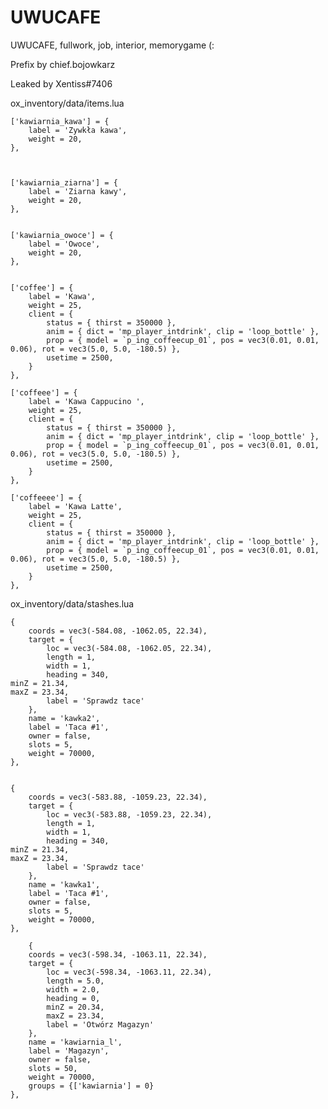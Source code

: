 # UWUCAFE
UWUCAFE, fullwork, job, interior, memorygame (:

Prefix by chief.bojowkarz

Leaked by Xentiss#7406

ox_inventory/data/items.lua

	['kawiarnia_kawa'] = {
		label = 'Zywkła kawa',
		weight = 20,
	},

	

	['kawiarnia_ziarna'] = {
		label = 'Ziarna kawy',
		weight = 20,
	},


	['kawiarnia_owoce'] = {
		label = 'Owoce',
		weight = 20,
	},


	['coffee'] = {
		label = 'Kawa',
		weight = 25,
		client = {
			status = { thirst = 350000 },
			anim = { dict = 'mp_player_intdrink', clip = 'loop_bottle' },
			prop = { model = `p_ing_coffeecup_01`, pos = vec3(0.01, 0.01, 0.06), rot = vec3(5.0, 5.0, -180.5) },
			usetime = 2500,
		}
	},

	['coffeee'] = {
		label = 'Kawa Cappucino ',
		weight = 25,
		client = {
			status = { thirst = 350000 },
			anim = { dict = 'mp_player_intdrink', clip = 'loop_bottle' },
			prop = { model = `p_ing_coffeecup_01`, pos = vec3(0.01, 0.01, 0.06), rot = vec3(5.0, 5.0, -180.5) },
			usetime = 2500,
		}
	},
	
	['coffeeee'] = {
		label = 'Kawa Latte',
		weight = 25,
		client = {
			status = { thirst = 350000 },
			anim = { dict = 'mp_player_intdrink', clip = 'loop_bottle' },
			prop = { model = `p_ing_coffeecup_01`, pos = vec3(0.01, 0.01, 0.06), rot = vec3(5.0, 5.0, -180.5) },
			usetime = 2500,
		}
	},

ox_inventory/data/stashes.lua

	{
		coords = vec3(-584.08, -1062.05, 22.34),  
		target = {
			loc = vec3(-584.08, -1062.05, 22.34), 
			length = 1,
			width = 1,
			heading = 340,
  	minZ = 21.34,
  	maxZ = 23.34,
			label = 'Sprawdz tace'
		},
		name = 'kawka2',
		label = 'Taca #1',
		owner = false,
		slots = 5,
		weight = 70000,
	},

	
	{
		coords = vec3(-583.88, -1059.23, 22.34),  
		target = {
			loc = vec3(-583.88, -1059.23, 22.34), 
			length = 1,
			width = 1,
			heading = 340,
  	minZ = 21.34,
  	maxZ = 23.34,
			label = 'Sprawdz tace'
		},
		name = 'kawka1',
		label = 'Taca #1',
		owner = false,
		slots = 5,
		weight = 70000,
	},

		{
		coords = vec3(-598.34, -1063.11, 22.34),
		target = {
			loc = vec3(-598.34, -1063.11, 22.34),
			length = 5.0,
			width = 2.0,
			heading = 0,
			minZ = 20.34,
            maxZ = 23.34,
			label = 'Otwórz Magazyn'
		},
		name = 'kawiarnia_l',
		label = 'Magazyn',
		owner = false,
		slots = 50,
		weight = 70000,
		groups = {['kawiarnia'] = 0}
	},

